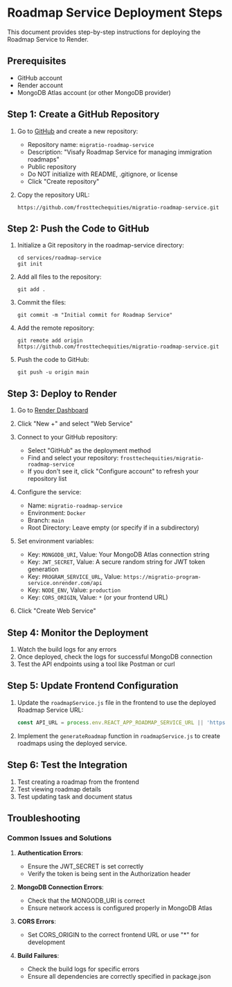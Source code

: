 # Roadmap Service Deployment Steps

This document provides step-by-step instructions for deploying the Roadmap Service to Render.

## Prerequisites

- GitHub account
- Render account
- MongoDB Atlas account (or other MongoDB provider)

## Step 1: Create a GitHub Repository

1. Go to [GitHub](https://github.com/new) and create a new repository:
   - Repository name: `migratio-roadmap-service`
   - Description: "Visafy Roadmap Service for managing immigration roadmaps"
   - Public repository
   - Do NOT initialize with README, .gitignore, or license
   - Click "Create repository"

2. Copy the repository URL:
   ```
   https://github.com/frosttechequities/migratio-roadmap-service.git
   ```

## Step 2: Push the Code to GitHub

1. Initialize a Git repository in the roadmap-service directory:
   ```
   cd services/roadmap-service
   git init
   ```

2. Add all files to the repository:
   ```
   git add .
   ```

3. Commit the files:
   ```
   git commit -m "Initial commit for Roadmap Service"
   ```

4. Add the remote repository:
   ```
   git remote add origin https://github.com/frosttechequities/migratio-roadmap-service.git
   ```

5. Push the code to GitHub:
   ```
   git push -u origin main
   ```

## Step 3: Deploy to Render

1. Go to [Render Dashboard](https://dashboard.render.com/)
2. Click "New +" and select "Web Service"
3. Connect to your GitHub repository:
   - Select "GitHub" as the deployment method
   - Find and select your repository: `frosttechequities/migratio-roadmap-service`
   - If you don't see it, click "Configure account" to refresh your repository list

4. Configure the service:
   - Name: `migratio-roadmap-service`
   - Environment: `Docker`
   - Branch: `main`
   - Root Directory: Leave empty (or specify if in a subdirectory)

5. Set environment variables:
   - Key: `MONGODB_URI`, Value: Your MongoDB Atlas connection string
   - Key: `JWT_SECRET`, Value: A secure random string for JWT token generation
   - Key: `PROGRAM_SERVICE_URL`, Value: `https://migratio-program-service.onrender.com/api`
   - Key: `NODE_ENV`, Value: `production`
   - Key: `CORS_ORIGIN`, Value: `*` (or your frontend URL)

6. Click "Create Web Service"

## Step 4: Monitor the Deployment

1. Watch the build logs for any errors
2. Once deployed, check the logs for successful MongoDB connection
3. Test the API endpoints using a tool like Postman or curl

## Step 5: Update Frontend Configuration

1. Update the `roadmapService.js` file in the frontend to use the deployed Roadmap Service URL:
   ```javascript
   const API_URL = process.env.REACT_APP_ROADMAP_SERVICE_URL || 'https://migratio-roadmap-service.onrender.com/api';
   ```

2. Implement the `generateRoadmap` function in `roadmapService.js` to create roadmaps using the deployed service.

## Step 6: Test the Integration

1. Test creating a roadmap from the frontend
2. Test viewing roadmap details
3. Test updating task and document status

## Troubleshooting

### Common Issues and Solutions

1. **Authentication Errors**:
   - Ensure the JWT_SECRET is set correctly
   - Verify the token is being sent in the Authorization header

2. **MongoDB Connection Errors**:
   - Check that the MONGODB_URI is correct
   - Ensure network access is configured properly in MongoDB Atlas

3. **CORS Errors**:
   - Set CORS_ORIGIN to the correct frontend URL or use "*" for development

4. **Build Failures**:
   - Check the build logs for specific errors
   - Ensure all dependencies are correctly specified in package.json

